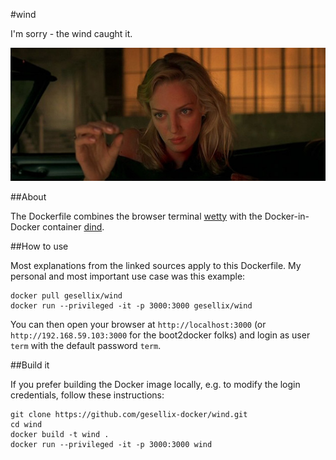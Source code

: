 #wind

I'm sorry - the wind caught it.

[![Gattaca screenshot](https://raw.githubusercontent.com/gesellix-docker/wind/master/the-wind-caught-it/gattaca.jpg)](http://www.imdb.com/title/tt0119177/quotes?item=qt0295072)

##About

The Dockerfile combines the browser terminal [wetty](https://github.com/krishnasrinivas/wetty) with the Docker-in-Docker container [dind](https://github.com/jpetazzo/dind).

##How to use

Most explanations from the linked sources apply to this Dockerfile. My personal and most important use case was this example:

```
docker pull gesellix/wind
docker run --privileged -it -p 3000:3000 gesellix/wind
```

You can then open your browser at `http://localhost:3000` (or `http://192.168.59.103:3000` for the boot2docker folks) and login as user `term` with the default password `term`.

##Build it

If you prefer building the Docker image locally, e.g. to modify the login credentials, follow these instructions:

```
git clone https://github.com/gesellix-docker/wind.git
cd wind
docker build -t wind .
docker run --privileged -it -p 3000:3000 wind
```
